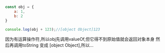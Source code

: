 ```js
const obj = {
    a: 1,
    b: 2
}

console.log(obj + 123);//[object Object]123
```

因为有运算操作符,所以obj先调用valueOf,但它得不到原始值就会返回对象本身
然后再调用toString 变成 [object Object],所以...